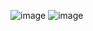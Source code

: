 ![image](https://user-images.githubusercontent.com/68372094/158746432-acf3b394-7c31-41c6-b30a-98026f7939ac.png)
![image](https://user-images.githubusercontent.com/68372094/158746493-e8977aa5-3903-44dd-ae97-94018a11f322.png)
